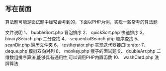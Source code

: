 
写在前面
---------
算法题可能是面试题中经常会考到的，下面以PHP为例，实现一些常考的算法题

文件说明
1、 bubbleSort.php	            冒泡排序
2、 quickSort.php	            快速排序
3、 binarySearch.php		        二分查找
4、 sequentialSearch.php	        顺序查找
5、 scanDir.php		            遍历文件夹
6、 testIterator.php             实现迭代器接口Iterator
7、 deque.php			        模拟双向对列
8、 monkey.php			        猴子的面试题
9、 doubleArr.php		        二维数组排序算法,能够具有通用性,可以调用PHP内置函数
10、 washCard.php		        洗牌算法

